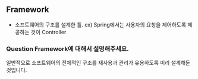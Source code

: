 ## Framework
- 소프트웨어의 구조를 설계한 틀.
ex) Spring에서는 사용자의 요청을 제어하도록 제공하는 것이 Controller

### **Question** Framework에 대해서 설명해주세요.
일반적으로 소프트웨어의 전체적인 구조를 재사용과 관리가 유용하도록 미리 설계해둔 것입니다.